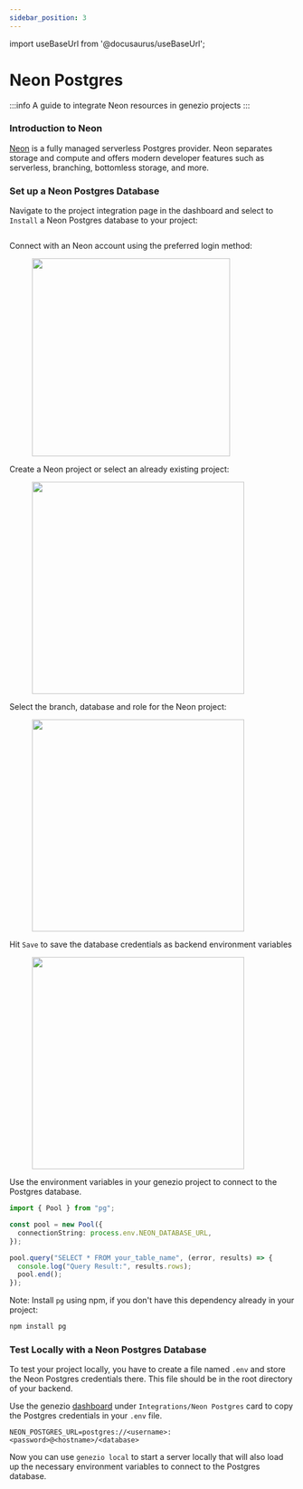 ```yaml
---
sidebar_position: 3
---
```


import useBaseUrl from '@docusaurus/useBaseUrl';

# Neon Postgres

:::info
A guide to integrate Neon resources in genezio projects
:::

### Introduction to Neon

[Neon](https://neon.tech/) is a fully managed serverless Postgres provider. Neon separates storage and compute and offers modern developer features such as serverless, branching, bottomless storage, and more.

### Set up a Neon Postgres Database

Navigate to the project integration page in the dashboard and select to `Install` a Neon Postgres database to your project:

<figure style={{textAlign:"center", marginLeft:"0"}}><img style={{cursor:"pointer"}} src={useBaseUrl("/img/image (46) (1).webp")} alt=""/><figcaption></figcaption></figure>

Connect with an Neon account using the preferred login method:

<figure style={{textAlign:"center", marginLeft:"0"}}><img style={{cursor:"pointer"}} src={useBaseUrl("/img/image (47) (1).webp")} alt="" width="350"/><figcaption></figcaption></figure>

Create a Neon project or select an already existing project:

<figure style={{textAlign:"center", marginLeft:"0"}}><img style={{cursor:"pointer"}} src={useBaseUrl("/img/image (48).webp")} alt="" width="375"/><figcaption></figcaption></figure>

Select the branch, database and role for the Neon project:

<figure style={{textAlign:"center", marginLeft:"0"}}><img style={{cursor:"pointer"}} src={useBaseUrl("/img/image (49).webp")} alt="" width="375"/><figcaption></figcaption></figure>

Hit `Save` to save the database credentials as backend environment variables

<figure style={{textAlign:"center", marginLeft:"0"}}><img style={{cursor:"pointer"}} src={useBaseUrl("/img/image (50).webp")} alt="" width="375"/><figcaption></figcaption></figure>

Use the environment variables in your genezio project to connect to the Postgres database.

<!-- {% code title="index.ts" %} -->

```typescript title="index.ts"
import { Pool } from "pg";

const pool = new Pool({
  connectionString: process.env.NEON_DATABASE_URL,
});

pool.query("SELECT * FROM your_table_name", (error, results) => {
  console.log("Query Result:", results.rows);
  pool.end();
});
```

<!-- {% endcode %} -->

Note: Install `pg` using npm, if you don't have this dependency already in your project:

```bash
npm install pg
```

### Test Locally with a Neon Postgres Database

To test your project locally, you have to create a file named `.env` and store the Neon Postgres credentials there. This file should be in the root directory of your backend.

Use the genezio [dashboard](https://app.genez.io) under `Integrations/Neon Postgres` card to copy the Postgres credentials in your `.env` file.

<!-- {% code title=".env" %} -->

```fallback title=".env"
NEON_POSTGRES_URL=postgres://<username>:<password>@<hostname>/<database>
```

<!-- {% endcode %} -->

Now you can use `genezio local` to start a server locally that will also load up the necessary environment variables to connect to the Postgres database.
